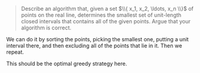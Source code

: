 > Describe an algorithm that, given a set $\\{ x_1, x_2, \ldots, x_n \\}$ of
> points on the real line, determines the smallest set of unit-length closed
> intervals that contains all of the given points. Argue that your algorithm is
> correct.

We can do it by sorting the points, picking the smallest one, putting a unit
interval there, and then excluding all of the points that lie in it. Then we
repeat.

This should be the optimal greedy strategy here.
